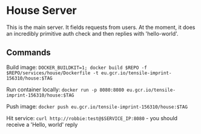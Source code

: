 # House Server

This is the main server.
It fields requests from users.
At the moment, it does an incredibly primitive auth check and then replies with 'hello-world'.

## Commands

Build image: `DOCKER_BUILDKIT=1; docker build $REPO -f $REPO/services/house/Dockerfile -t eu.gcr.io/tensile-imprint-156310/house:$TAG`

Run container locally: `docker run -p 8080:8080 eu.gcr.io/tensile-imprint-156310/house:$TAG`

Push image: `docker push eu.gcr.io/tensile-imprint-156310/house:$TAG`

Hit service: `curl http://robbie:test@$SERVICE_IP:8080` - you should receive a 'Hello, world' reply